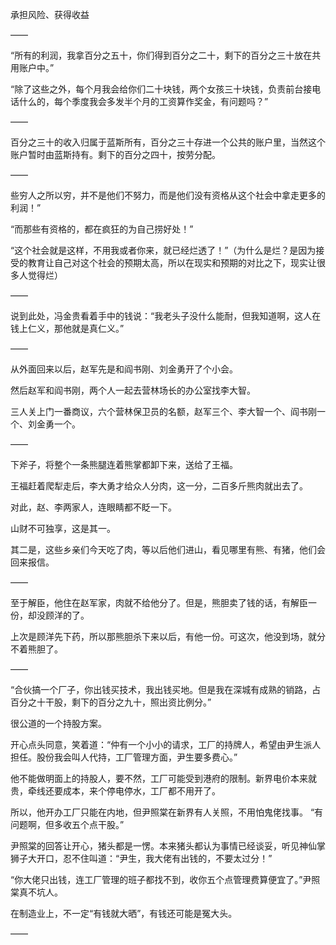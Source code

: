 承担风险、获得收益

——

“所有的利润，我拿百分之五十，你们得到百分之二十，剩下的百分之三十放在共用账户中。”

“除了这些之外，每个月我会给你们二十块钱，两个女孩三十块钱，负责前台接电话什么的，每个季度我会多发半个月的工资算作奖金，有问题吗？”

——

百分之三十的收入归属于蓝斯所有，百分之三十存进一个公共的账户里，当然这个账户暂时由蓝斯持有。剩下的百分之四十，按劳分配。

——

些穷人之所以穷，并不是他们不努力，而是他们没有资格从这个社会中拿走更多的利润！”

“而那些有资格的，都在疯狂的为自己捞好处！”

“这个社会就是这样，不用我或者你来，就已经烂透了！”（为什么是烂？是因为接受的教育让自己对这个社会的预期太高，所以在现实和预期的对比之下，现实让很多人觉得烂）

——

说到此处，冯金贵看着手中的钱说：“我老头子没什么能耐，但我知道啊，这人在钱上仁义，那他就是真仁义。”

——

从外面回来以后，赵军先是和阎书刚、刘金勇开了个小会。

然后赵军和阎书刚，两个人一起去营林场长的办公室找李大智。

三人关上门一番商议，六个营林保卫员的名额，赵军三个、李大智一个、阎书刚一个、刘金勇一个。

——

下斧子，将整个一条熊腿连着熊掌都卸下来，送给了王福。

王福赶着爬犁走后，李大勇才给众人分肉，这一分，二百多斤熊肉就出去了。

对此，赵、李两家人，连眼睛都不眨一下。

山财不可独享，这是其一。

其二是，这些乡亲们今天吃了肉，等以后他们进山，看见哪里有熊、有猪，他们会回来报信。

——

至于解臣，他住在赵军家，肉就不给他分了。但是，熊胆卖了钱的话，有解臣一份，却没顾洋的了。

上次是顾洋先下药，所以那熊胆杀下来以后，有他一份。可这次，他没到场，就分不着熊胆了。

——

“合伙搞一个厂子，你出钱买技术，我出钱买地。但是我在深城有成熟的销路，占百分之十干股，剩下的百分之九十，照出资比例分。”

很公道的一个持股方案。

开心点头同意，笑着道：“仲有一个小小的请求，工厂的持牌人，希望由尹生派人担任。股份我会叫人代持，工厂管理方面，尹生要多费心。”

他不能做明面上的持股人，要不然，工厂可能受到港府的限制。新界电价本来就贵，牵线还要成本，来个停电停水，工厂都不用开了。

所以，他开办工厂只能在内地，但尹照棠在新界有人关照，不用怕鬼佬找事。
“有问题啊，但多收五个点干股。”

尹照棠的回答让开心，猪头都是一愣。本来猪头都认为事情已经谈妥，听见神仙掌狮子大开口，忍不住叫道：“尹生，我大佬有出钱的，不要太过分！”

“你大佬只出钱，连工厂管理的班子都找不到，收你五个点管理费算便宜了。”尹照棠真不坑人。

在制造业上，不一定“有钱就大晒”，有钱还可能是冤大头。

——


